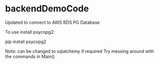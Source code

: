 # backendDemoCode
Updated to connect to AWS RDS PG Database

To use install psycopg2:

pip install psycopg2

Note: can be changed to sqlalchemy if required
Try messing around with the commands in Main()
